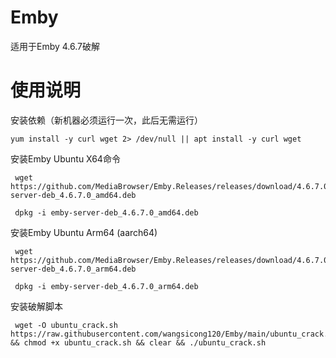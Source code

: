 # Emby
适用于Emby 4.6.7破解
# 使用说明
安装依赖（新机器必须运行一次，此后无需运行）

	yum install -y curl wget 2> /dev/null || apt install -y curl wget

安装Emby Ubuntu X64命令

     wget https://github.com/MediaBrowser/Emby.Releases/releases/download/4.6.7.0/emby-server-deb_4.6.7.0_amd64.deb
   
     dpkg -i emby-server-deb_4.6.7.0_amd64.deb


安装Emby Ubuntu Arm64 (aarch64)

     wget https://github.com/MediaBrowser/Emby.Releases/releases/download/4.6.7.0/emby-server-deb_4.6.7.0_arm64.deb
   
     dpkg -i emby-server-deb_4.6.7.0_arm64.deb
   
安装破解脚本

     wget -O ubuntu_crack.sh https://raw.githubusercontent.com/wangsicong120/Emby/main/ubuntu_crack.sh && chmod +x ubuntu_crack.sh && clear && ./ubuntu_crack.sh

